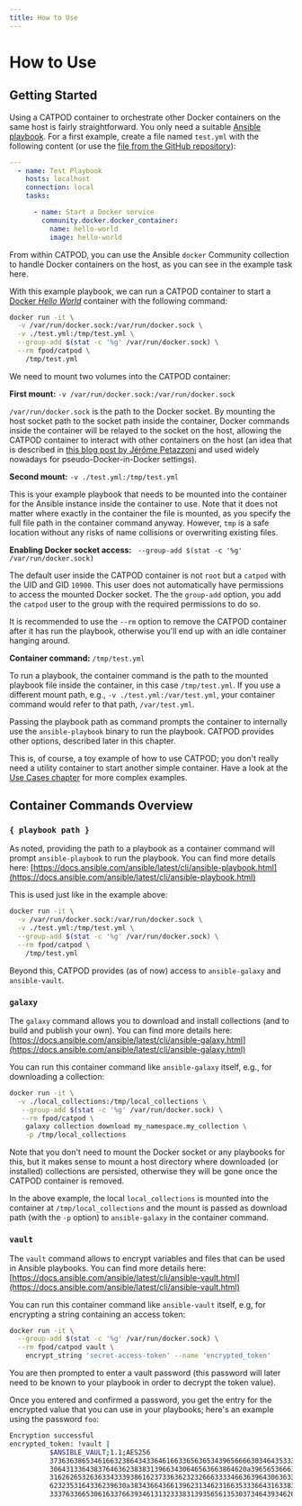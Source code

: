 ```yaml
---
title: How to Use
---
```


# How to Use

## Getting Started

Using a CATPOD container to orchestrate other Docker containers on the same host is fairly straightforward. You only need a suitable [Ansible playbook](https://docs.ansible.com/ansible/latest/playbook_guide/index.html). For a first example, create a file named `test.yml` with the following content (or use the [file from the GitHub repository](https://raw.githubusercontent.com/fpodschwadek/catpod/refs/heads/main/test.yml)):

```yml
---
  - name: Test Playbook
    hosts: localhost
    connection: local
    tasks:

      - name: Start a Docker service
        community.docker.docker_container:
          name: hello-world
          image: hello-world
```

From within CATPOD, you can use the Ansible `docker` Community collection to handle Docker containers on the host, as you can see in the example task here.

With this example playbook, we can run a CATPOD container to start a [Docker *Hello World*](https://hub.docker.com/_/hello-world) container with the following command:

```sh
docker run -it \
  -v /var/run/docker.sock:/var/run/docker.sock \
  -v ./test.yml:/tmp/test.yml \
  --group-add $(stat -c '%g' /var/run/docker.sock) \
  --rm fpod/catpod \
    /tmp/test.yml
```

We need to mount two volumes into the CATPOD container:

**First mount:** `-v /var/run/docker.sock:/var/run/docker.sock`

`/var/run/docker.sock` is the path to the Docker socket. By mounting the host socket path to the socket path inside the container, Docker commands inside the container will be relayed to the socket on the host, allowing the CATPOD container to interact with other containers on the host (an idea that is described in [this blog post by Jérôme Petazzoni](https://jpetazzo.github.io/2015/09/03/do-not-use-docker-in-docker-for-ci/#the-socket-solution) and used widely nowadays for pseudo-Docker-in-Docker settings).

**Second mount:** `-v ./test.yml:/tmp/test.yml`

This is your example playbook that needs to be mounted into the container for the Ansible instance inside the container to use. Note that it does not matter where exactly in the container the file is mounted, as you specify the full file path in the container command anyway. However, `tmp` is a safe location without any risks of name collisions or overwriting existing files.

**Enabling Docker socket access:** ` --group-add $(stat -c '%g' /var/run/docker.sock)`

The default user inside the CATPOD container is not `root` but a `catpod` with the UID and GID `10900`. This user does not automatically have permissions to access the mounted Docker socket. The the `group-add` option, you add the `catpod` user to the group with the required permissions to do so.

It is recommended to use the `--rm` option to remove the CATPOD container after it has run the playbook, otherwise you'll end up with an idle container hanging around.

**Container command:** `/tmp/test.yml`

To run a playbook, the container command is the path to the mounted playbook file inside the container, in this case `/tmp/test.yml`. If you use a different mount path, e.g., `-v ./test.yml:/var/test.yml`, your container command would refer to that path, `/var/test.yml`. 

Passing the playbook path as command prompts the container to internally use the `ansible-playbook` binary to run the playbook. CATPOD provides other options, described later in this chapter.

This is, of course, a toy example of how to use CATPOD; you don't really need a utility container to start another simple container. Have a look at the [Use Cases chapter](use-cases.html) for more complex examples.

## Container Commands Overview

### `{ playbook path }`

As noted, providing the path to a playbook as a container command will prompt `ansible-playbook` to run the playbook. You can find more details here: [https://docs.ansible.com/ansible/latest/cli/ansible-playbook.html](https://docs.ansible.com/ansible/latest/cli/ansible-playbook.html)

This is used just like in the example above:

```sh
docker run -it \
  -v /var/run/docker.sock:/var/run/docker.sock \
  -v ./test.yml:/tmp/test.yml \
  --group-add $(stat -c '%g' /var/run/docker.sock) \
  --rm fpod/catpod \
    /tmp/test.yml
```

Beyond this, CATPOD provides (as of now) access to `ansible-galaxy` and `ansible-vault`.

### `galaxy`

The `galaxy` command allows you to download and install collections (and to build and publish your own). You can find more details here: [https://docs.ansible.com/ansible/latest/cli/ansible-galaxy.html](https://docs.ansible.com/ansible/latest/cli/ansible-galaxy.html)

You can run this container command like `ansible-galaxy` itself, e.g., for downloading a collection:

```sh
docker run -it \
  -v ./local_collections:/tmp/local_collections \
   --group-add $(stat -c '%g' /var/run/docker.sock) \
   --rm fpod/catpod \
    galaxy collection download my_namespace.my_collection \
    -p /tmp/local_collections
```

Note that you don't need to mount the Docker socket or any playbooks for this, but it makes sense to mount a host directory where downloaded (or installed) collections are persisted, otherwise they will be gone once the CATPOD container is removed. 

In the above example, the local `local_collections` is mounted into the container at `/tmp/local_collections` and the mount is passed as download path (with the `-p` option) to `ansible-galaxy` in the container command.

### `vault`

The `vault` command allows to encrypt variables and files that can be used in Ansible playbooks. You can find more details here: [https://docs.ansible.com/ansible/latest/cli/ansible-vault.html](https://docs.ansible.com/ansible/latest/cli/ansible-vault.html)

You can run this container command like `ansible-vault` itself, e.g, for encrypting a string containing an access token:

```sh
docker run -it \
  --group-add $(stat -c '%g' /var/run/docker.sock) \
  --rm fpod/catpod vault \
    encrypt_string 'secret-access-token' --name 'encrypted_token'
```

You are then prompted to enter a vault password (this password will later need to be known to your playbook in order to decrypt the token value).

Once you entered and confirmed a password, you get the entry for the encrypted value that you can use in your playbooks; here's an example using the password `foo`:

```sh
Encryption successful
encrypted_token: !vault |
          $ANSIBLE_VAULT;1.1;AES256
          37363638653461663238643433646166336563653439656666303464353331393932653332643033
          3064313364383764636238383139663430646563663864620a396565366633613833653035613762
          31626265326363343339386162373363623232666333346636396430636337646539376362663739
          6232353164336239630a383436643661396231346231663533366431633839633737363261373362
          33376336653061633766393461313233383139356561353037346439346266323630
```
